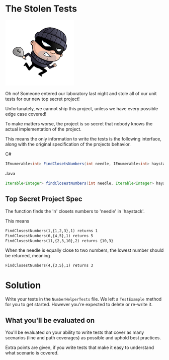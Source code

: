 # The Stolen Tests

![Sneaky man with swag](../images/theif.png)

Oh no! Someone entered our laboratory last night and stole all of our unit tests for our new top secret project!

Unfortunately, we cannot ship this project, unless we have every possible edge case covered!

To make matters worse, the project is so secret that nobody knows the actual implementation of the project.

This means the only information to write the tests is the following interface, along with the original specification of the projects behavior.

C#
```csharp
IEnumerable<int> FindClosetsNumbers(int needle, IEnumerable<int> haystack, int n)
```

Java
```java
Iterable<Integer> findClosestNumbers(int needle, Iterable<Integer> haystack, int n)
```

## Top Secret Project Spec

The function finds the 'n' closets numbers to 'needle' in 'haystack'.

This means

```pseudo
FindClosestNumbers(1,{1,2,3},1) returns 1
FindClosestNumbers(6,{4,5},1) returns 5
FindClosestNumbers(11,{2,3,10},2) returns {10,3}
```

When the needle is equally close to two numbers, the lowest number should be returned, meaning
```pseudo
FindClosestNumbers(4,{3,5},1) returns 3
```

# Solution

Write your tests in the `NumberHelperTests` file.
We left a `TestExample` method for you to get started.
However you're expected to delete or re-write it.

## What you'll be evaluated on

You'll be evaluated on your ability to write tests that cover as many scenarios (line and path coverages) as possible and uphold best practices.

Extra points are given, if you write tests that make it easy to understand what scenario is covered.
